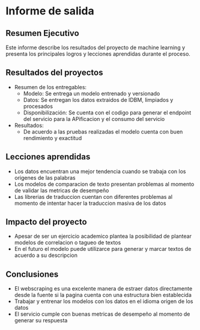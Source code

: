 # Informe de salida

## Resumen Ejecutivo

Este informe describe los resultados del proyecto de machine learning y presenta los principales logros y lecciones aprendidas durante el proceso.

## Resultados del proyectos

- Resumen de los entregables:
    * Modelo: Se entrega un modelo entrenado y versionado 
    * Datos: Se entregan los datos extraidos de IDBM, limpiados y procesados 
    * Disponibilización: Se cuenta con el codigo para generar el endpoint del servicio para la APificacion y el consumo del servicio 
- Resultados:
    * De acuerdo a las pruebas realizadas el modelo cuenta con buen rendimiento y exactitud 

## Lecciones aprendidas

- Los datos encuentran una mejor tendencia cuando se trabaja con los origenes de las palabras
- Los modelos de comparacion de texto presentan problemas al momento de validar las metricas de desempeño
- Las librerias de traduccion cuentan con diferentes problemas al momento de intentar hacer la traduccion masiva de los datos 

## Impacto del proyecto

- Apesar de ser un ejercicio academico plantea la posibilidad de plantear modelos de correlacion o tagueo de textos 
- En el futuro el modelo puede utilizarce para generar y marcar textos de acuerdo a su descripcion

## Conclusiones

- El webscraping es una excelente manera de estraer datos directamente desde la fuente si la pagina cuenta con una estructura bien establecida
- Trabajar y entrenar los modelos con los datos en el idioma origen de los datos 
- El servicio cumple con buenas metricas de desempeño al momento de generar su respuesta 

